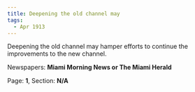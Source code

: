 ```yaml
---  
title: Deepening the old channel may  
tags:  
  - Apr 1913  
---  
```

  
Deepening the old channel may hamper efforts to continue the improvements to the new channel.  
  
Newspapers: **Miami Morning News or The Miami Herald**  
  
Page: **1**, Section: **N/A** 
